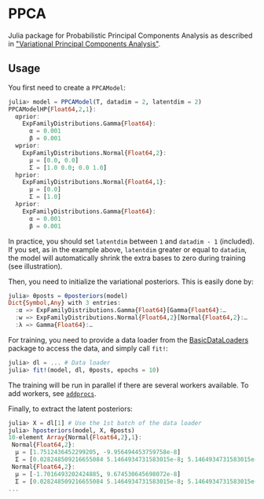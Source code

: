 # PPCA

Julia package for Probabilistic Principal Components Analysis as
described in ["Variational Principal Components Analysis"](https://www.microsoft.com/en-us/research/wp-content/uploads/2016/02/bishop-vpca-icann-99.pdf).

## Usage

You first need to create a `PPCAModel`:
```julia
julia> model = PPCAModel(T, datadim = 2, latentdim = 2)
PPCAModelHP{Float64,2,1}:
  αprior:
    ExpFamilyDistributions.Gamma{Float64}:
      α = 0.001
      β = 0.001
  wprior:
    ExpFamilyDistributions.Normal{Float64,2}:
      μ = [0.0, 0.0]
      Σ = [1.0 0.0; 0.0 1.0]
  hprior:
    ExpFamilyDistributions.Normal{Float64,1}:
      μ = [0.0]
      Σ = [1.0]
  λprior:
    ExpFamilyDistributions.Gamma{Float64}:
      α = 0.001
      β = 0.001
```
In practice, you should set `latentdim` between `1` and `datadim - 1`
(included). If you set, as in the example above, `latentdim` greater or
equal to `datadim`, the model will automatically shrink the extra
bases to zero during training (see illustration).

Then, you need to initialize the variational posteriors. This is easily
done by:
```julia
julia> θposts = θposteriors(model)
Dict{Symbol,Any} with 3 entries:
  :α => ExpFamilyDistributions.Gamma{Float64}[Gamma{Float64}:…
  :w => ExpFamilyDistributions.Normal{Float64,2}[Normal{Float64,2}:…
  :λ => Gamma{Float64}:…
```

For training, you need to provide a data loader from the
[BasicDataLoaders](https://github.com/lucasondel/BasicDataLoaders)
package to access the data, and simply call `fit!`:
```julia
julia> dl = ... # Data loader
julia> fit!(model, dl, θposts, epochs = 10)
```
The training will be run in parallel if there are several workers
available. To add workers, see
[`addprocs`](https://docs.julialang.org/en/v1/stdlib/Distributed/).

Finally, to extract the latent posteriors:
```julia
julia> X = dl[1] # Use the 1st batch of the data loader
julia> hposteriors(model, X, θposts)
10-element Array{Normal{Float64,2},1}:
 Normal{Float64,2}:
  μ = [1.7512436452299205, -9.956494453759758e-8]
  Σ = [0.028248509216655084 5.1464934731583015e-8; 5.1464934731583015e-8 0.9657413079963144]
 Normal{Float64,2}:
  μ = [-1.7016493202424885, 9.674530645698072e-8]
  Σ = [0.028248509216655084 5.1464934731583015e-8; 5.1464934731583015e-8 0.9657413079963144]
...
```

